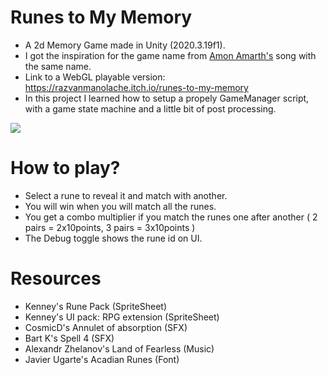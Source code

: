 # Runes to My Memory
- A 2d Memory Game made in Unity (2020.3.19f1).
- I got the inspiration for the game name from [Amon Amarth's](https://www.youtube.com/watch?v=5S9iruQus1s&ab_channel=MetalBladeRecords "Amon Amarth - Runes to my Memory") song with the same name.
- Link to a WebGL playable version: https://razvanmanolache.itch.io/runes-to-my-memory
- In this project I learned how to setup a propely GameManager script, with a game state machine and a little bit of post processing.
 
![](https://raw.githubusercontent.com/razvanlothar/Runes-to-My-Memory/main/gameScreenshot.png)
# How to play?
- Select a rune to reveal it and match with another.
- You will win when you will match all the runes.
- You get a combo multiplier if you match the runes one after another ( 2 pairs = 2x10points, 3 pairs = 3x10points )
- The Debug toggle shows the rune id on UI.

# Resources
- Kenney's Rune Pack  (SpriteSheet)
- Kenney's UI pack: RPG extension (SpriteSheet)
- CosmicD's  Annulet of absorption (SFX)
- Bart K's Spell 4 (SFX) 
- Alexandr Zhelanov's Land of Fearless (Music)
- Javier Ugarte's Acadian Runes (Font)

